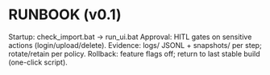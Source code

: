 # RUNBOOK (v0.1)
Startup: check_import.bat → run_ui.bat
Approval: HITL gates on sensitive actions (login/upload/delete).
Evidence: logs/ JSONL + snapshots/ per step; rotate/retain per policy.
Rollback: feature flags off; return to last stable build (one-click script).


